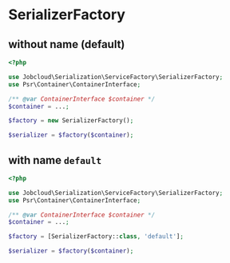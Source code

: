 # SerializerFactory

## without name (default)

```php
<?php

use Jobcloud\Serialization\ServiceFactory\SerializerFactory;
use Psr\Container\ContainerInterface;

/** @var ContainerInterface $container */
$container = ...;

$factory = new SerializerFactory();

$serializer = $factory($container);
```

## with name `default`

```php
<?php

use Jobcloud\Serialization\ServiceFactory\SerializerFactory;
use Psr\Container\ContainerInterface;

/** @var ContainerInterface $container */
$container = ...;

$factory = [SerializerFactory::class, 'default'];

$serializer = $factory($container);
```
